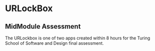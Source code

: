 # URLockBox

## MidModule Assessment

The URLockbox is one of two apps created within 8 hours for the Turing School of Software and Design final assessment.
